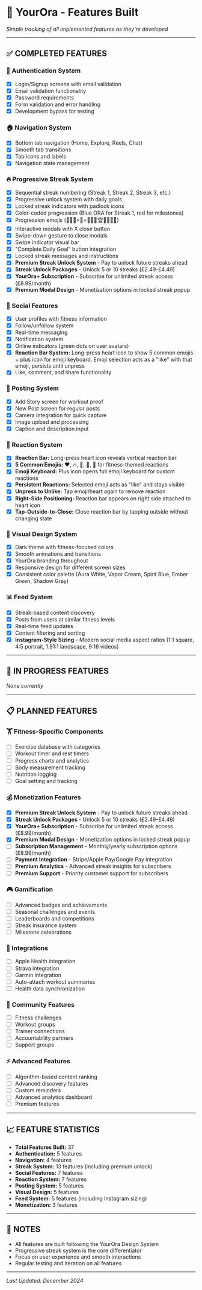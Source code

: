 # 🚀 YourOra - Features Built

*Simple tracking of all implemented features as they're developed*

---

## ✅ **COMPLETED FEATURES**

### **🔐 Authentication System**
- [x] Login/Signup screens with email validation
- [x] Email validation functionality
- [x] Password requirements
- [x] Form validation and error handling
- [x] Development bypass for testing

### **🏠 Navigation System**
- [x] Bottom tab navigation (Home, Explore, Reels, Chat)
- [x] Smooth tab transitions
- [x] Tab icons and labels
- [x] Navigation state management

### **🔥 Progressive Streak System**
- [x] Sequential streak numbering (Streak 1, Streak 2, Streak 3, etc.)
- [x] Progressive unlock system with daily goals
- [x] Locked streak indicators with padlock icons
- [x] Color-coded progression (Blue ORA for Streak 1, red for milestones)
- [x] Progression emojis (🎯🔥💪⚡🚀⭐🌟👑💎🏆🎉🎊🎆🏅)
- [x] Interactive modals with X close button
- [x] Swipe-down gesture to close modals
- [x] Swipe indicator visual bar
- [x] "Complete Daily Goal" button integration
- [x] Locked streak messages and instructions
- [x] **Premium Streak Unlock System** - Pay to unlock future streaks ahead
- [x] **Streak Unlock Packages** - Unlock 5 or 10 streaks (£2.49-£4.49)
- [x] **YourOra+ Subscription** - Subscribe for unlimited streak access (£8.99/month)
- [x] **Premium Modal Design** - Monetization options in locked streak popup

### **👥 Social Features**
- [x] User profiles with fitness information
- [x] Follow/unfollow system
- [x] Real-time messaging
- [x] Notification system
- [x] Online indicators (green dots on user avatars)
- [x] **Reaction Bar System:** Long-press heart icon to show 5 common emojis + plus icon for emoji keyboard. Emoji selection acts as a "like" with that emoji, persists until unpress
- [x] Like, comment, and share functionality

### **📱 Posting System**
- [x] Add Story screen for workout proof
- [x] New Post screen for regular posts
- [x] Camera integration for quick capture
- [x] Image upload and processing
- [x] Caption and description input

### **💬 Reaction System**
- [x] **Reaction Bar:** Long-press heart icon reveals vertical reaction bar
- [x] **5 Common Emojis:** ❤️, 🔥, 💪, 👏, 🎉 for fitness-themed reactions
- [x] **Emoji Keyboard:** Plus icon opens full emoji keyboard for custom reactions
- [x] **Persistent Reactions:** Selected emoji acts as "like" and stays visible
- [x] **Unpress to Unlike:** Tap emoji/heart again to remove reaction
- [x] **Right-Side Positioning:** Reaction bar appears on right side attached to heart icon
- [x] **Tap-Outside-to-Close:** Close reaction bar by tapping outside without changing state

### **🎨 Visual Design System**
- [x] Dark theme with fitness-focused colors
- [x] Smooth animations and transitions
- [x] YourOra branding throughout
- [x] Responsive design for different screen sizes
- [x] Consistent color palette (Aura White, Vapor Cream, Spirit Blue, Ember Green, Shadow Gray)

### **📊 Feed System**
- [x] Streak-based content discovery
- [x] Posts from users at similar fitness levels
- [x] Real-time feed updates
- [x] Content filtering and sorting
- [x] **Instagram-Style Sizing** - Modern social media aspect ratios (1:1 square, 4:5 portrait, 1.91:1 landscape, 9:16 videos)

---

## 🚧 **IN PROGRESS FEATURES**

*None currently*

---

## 📋 **PLANNED FEATURES**

### **🏋️ Fitness-Specific Components**
- [ ] Exercise database with categories
- [ ] Workout timer and rest timers
- [ ] Progress charts and analytics
- [ ] Body measurement tracking
- [ ] Nutrition logging
- [ ] Goal setting and tracking

### **💰 Monetization Features**
- [x] **Premium Streak Unlock System** - Pay to unlock future streaks ahead
- [x] **Streak Unlock Packages** - Unlock 5 or 10 streaks (£2.49-£4.49)
- [x] **YourOra+ Subscription** - Subscribe for unlimited streak access (£8.99/month)
- [x] **Premium Modal Design** - Monetization options in locked streak popup
- [ ] **Subscription Management** - Monthly/yearly subscription options (£8.99/month)
- [ ] **Payment Integration** - Stripe/Apple Pay/Google Pay integration
- [ ] **Premium Analytics** - Advanced streak insights for subscribers
- [ ] **Premium Support** - Priority customer support for subscribers

### **🎮 Gamification**
- [ ] Advanced badges and achievements
- [ ] Seasonal challenges and events
- [ ] Leaderboards and competitions
- [ ] Streak insurance system
- [ ] Milestone celebrations

### **🔗 Integrations**
- [ ] Apple Health integration
- [ ] Strava integration
- [ ] Garmin integration
- [ ] Auto-attach workout summaries
- [ ] Health data synchronization

### **👥 Community Features**
- [ ] Fitness challenges
- [ ] Workout groups
- [ ] Trainer connections
- [ ] Accountability partners
- [ ] Support groups

### **⚡ Advanced Features**
- [ ] Algorithm-based content ranking
- [ ] Advanced discovery features
- [ ] Custom reminders
- [ ] Advanced analytics dashboard
- [ ] Premium features

---

## 📈 **FEATURE STATISTICS**

- **Total Features Built:** 37
- **Authentication:** 5 features
- **Navigation:** 4 features
- **Streak System:** 13 features (including premium unlock)
- **Social Features:** 7 features
- **Reaction System:** 7 features
- **Posting System:** 5 features
- **Visual Design:** 5 features
- **Feed System:** 5 features (including Instagram sizing)
- **Monetization:** 3 features

---

## 📝 **NOTES**

- All features are built following the YourOra Design System
- Progressive streak system is the core differentiator
- Focus on user experience and smooth interactions
- Regular testing and iteration on all features

---

*Last Updated: December 2024*
